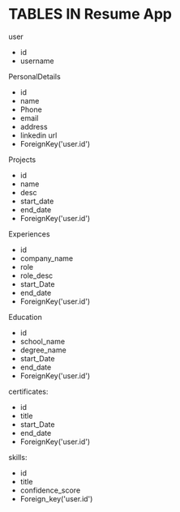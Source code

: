 # TABLES IN Resume App

user 
  - id
  - username

PersonalDetails
   - id
   - name
   - Phone
   - email
   - address
   - linkedin url
   - ForeignKey('user.id')

Projects 
   - id
   - name
   - desc
   - start_date
   - end_date
   - ForeignKey('user.id')

Experiences
   - id
   - company_name
   - role
   - role_desc
   - start_Date
   - end_date
   - ForeignKey('user.id')

Education
   - id
   - school_name
   - degree_name
   - start_Date
   - end_date
   - ForeignKey('user.id')

certificates:
   - id
   - title
   - start_Date
   - end_date
   - ForeignKey('user.id')

skills:
   - id
   - title
   - confidence_score
   - Foreign_key('user.id')
